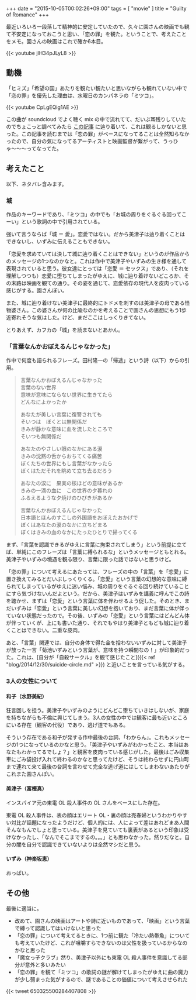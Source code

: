 +++
date = "2015-10-05T00:02:26+09:00"
tags = [ "movie" ]
title = "Guilty of Romance"
+++

最近いろいろ一段落して精神的に安定していたので、久々に園さんの映画でも観て不安定になっておこうと思い、「恋の罪」を観た。ということで、考えたことをメモ。園さんの映画はこれで確か6本目。

{{< youtube jIH34pJLyL8 >}}

<!--more-->

## 動機

「ヒミズ」「希望の国」あたりを観たい観たいと思いながらも観れていない中で「恋の罪」を優先した理由は、水曜日のカンパネラの「ミツコ」。

{{< youtube CpLgEQig1AE >}}

この曲が soundcloud でよく聴く mix の中で流れてて、だいぶ耳残りしていたのでちょこっと調べてみたら [この記事](http://ototoy.jp/feature/2013112004) に辿り着いて、これは観るしかないと思った。この記事を読むまでは「恋の罪」がベースになってることは全然知らなかったので、自分の気になってるアーティストと映画監督が繋がって、うっひゃ〜〜〜ってなってた。

## 考えたこと

以下、ネタバレ含みます。

### 城

作品のキーワードであり、「ミツコ」の中でも「お城の周りをぐるぐる回ってこーい」という歌詞の中で引用されている。

強いて言うならば「城 ＝ 愛」。恋愛ではない。だから美津子は辿り着くことはできないし、いずみに伝えることもできない。

「恋愛を求めていては決して城に辿り着くことはできない」というのが作品からのメッセージの1つなのかなと。これは作中で美津子やいずみの生き様を通して表現されていると思う。彼女達にとっては「恋愛 ＝ セックス」であり、（それを理解しつつも）恋愛に堕ちてしまったがゆえに、城に辿り着けないどころか、その末路は映画を観ての通り。その姿を通じて、恋愛依存の現代人を皮肉っている感じがする。園さんぽい。

また、城に辿り着けない美津子に最終的にトドメを刺すのは美津子の母である怪物婆さん。この婆さんが何の比喩なのかを考えることで園さんの思想にもう1歩近寄れそうな気はした。けど、まだここはしっくりきてない。

とりあえず、カフカの「城」を読まないとあかん。

### 「言葉なんかおぼえるんじゃなかった」

作中で何度も語られるフレーズ。田村隆一の「帰途」という詩（以下）からの引用。

> 言葉なんかおぼえるんじゃなかった  
> 言葉のない世界  
> 意味が意味にならない世界に生きてたら  
> どんなによかったか
>
> あなたが美しい言葉に復讐されても  
> そいつは　ぼくとは無関係だ  
> きみが静かな意味に血を流したところで  
> そいつも無関係だ
>
> あなたのやさしい眼のなかにある涙  
> きみの沈黙の舌からおちてくる痛苦  
> ぼくたちの世界にもし言葉がなかったら  
> ぼくはただそれを眺めて立ち去るだろう
>
> あなたの涙に　果実の核ほどの意味があるか  
> きみの一滴の血に　この世界の夕暮れの  
> ふるえるような夕焼けのひびきがあるか
>
> 言葉なんかおぼえるんじゃなかった  
> 日本語とほんのすこしの外国語をおぼえたおかげで  
> ぼくはあなたの涙のなかに立ちどまる  
> ぼくはきみの血のなかにたったひとりで掃ってくる

まず、「言葉を認識できるがゆえに言葉に拘束されてしまう」という前提に立てば、単純にこのフレーズは「言葉に縛られるな」というメッセージともとれる。美津子やいずみの境遇を観る限り、言葉に限った話ではないと思うけど。

「恋の罪」について考えるにあたっては、フレーズの中の「言葉」を「恋愛」に置き換えてみるとだいぶしっくりくる。「恋愛」という言葉の幻想的な意味に縛られてしまっているがゆえに迷い悩み、城の周りをぐるぐる回り続けていることにすら気づけないんだよという。だから、美津子はいずみを講義に呼んでこの詩を聴かせ、まずは「恋愛」という言葉に体を伴わせるよう促した。そのとき、まだいずみは「恋愛」という言葉に美しい幻想を抱いており、まだ言葉に体が伴っていない状態だったので。その後、いずみの「恋愛」という言葉にはどんどん体が伴っていくが、上にも書いた通り、それでもやはり美津子ともども城に辿り着くことはできない。二重な皮肉。

あと、「言葉」関連では、自分の身体で得た金を拾わないいずみに対して美津子が放った一言「菊池いずみという言葉が、意味を持つ瞬間なの！」が印象的だった。これは、[自分が「自殺サークル」を観て感じたこと]({{< ref "blog/2014/12/30/suicide-circle.md" >}}) と近いことを言っている気がする。

### 3人の女性について

#### 和子（水野美紀）

狂言回しを担う。美津子やいずみのようにどんどこ堕ちていきはしないが、家庭を持ちながらも不倫に興じてしまう。3人の女性の中では観客に最も近いところにいる存在（観客の代役）であり、逃げ道でもある。

そういう存在である和子が発する作中最後の台詞、「わからん」。これもメッセージの1つになっているのかなと思う。「美津子やいずみがわかったこと、本当はあなたもわかってるでしょ？」と観客を皮肉っている感じがした。最後はごみ収集車にごみ袋投げ入れて終わるのかなと思ってたけど、そうは終わらせずに円山町まで連れて来て最後の台詞を言わせて完全な逃げ道にはしてしまわないあたりがこれまた園さんぽい。

#### 美津子（富樫真）

インスパイア元の東電 OL 殺人事件の OL さんをベースにした存在。

東電 OL 殺人事件は、表の顔はエリート OL・裏の顔は売春婦というわかりやすい対比が話題になったようだけど、個人的には、人によって差はあれどまあ人間そんなもんでしょと思っている。美津子を見ていても裏表があるという印象は受けなかったし、「なんでそこまでするの。。。」とも思わなかった。然りだなと。自分の闇を自分で認識できていないよりは全然マシだと思う。

#### いずみ（神楽坂恵）

おっぱい。

## その他

最後に適当に。

- 改めて、園さんの映画はアートや詩に近いものであって、「映画」という言葉で縛って認識してはいけないと思った
- 「恋の罪」について考えてるときに、1つ前に観た「冷たい熱帯魚」についても考えていたけど、これが咀嚼すらできないのは父性を扱っているからなのかなと思った
- 「魔女っ子クラブ」然り、美津子以外にも東電 OL 殺人事件を意識してる部分が意外と多いみたい
- 「恋の罪」を観て「ミツコ」の歌詞の謎が解けてしまったがゆえに曲の魔力が少し弱まった気がするので、謎であることの価値について考えさせられた

{{< tweet 650325500284407808 >}}

